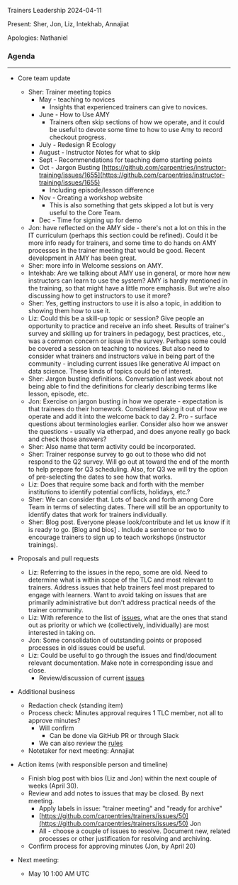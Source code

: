 Trainers Leadership 2024-04-11

Present: Sher, Jon, Liz, Intekhab, Annajiat

Apologies: Nathaniel

### Agenda
----------------------

-   Core team update
    -   Sher: Trainer meeting topics
        -   May - teaching to novices
            -   Insights that experienced trainers can give to novices.
        -   June - How to Use AMY
            -   Trainers often skip sections of how we operate, and it
                could be useful to devote some time to how to use Amy to
                record checkout progress.
        -   July - Redesign R Ecology
        -   August - Instructor Notes for what to skip
        -   Sept - Recommendations for teaching demo starting points
        -   Oct - Jargon Busting
            [https://github.com/carpentries/instructor-training/issues/1655](https://github.com/carpentries/instructor-training/issues/1655)
            -   Including episode/lesson difference
        -   Nov - Creating a workshop website
            -   This is also something that gets skipped a lot but is
                very useful to the Core Team.
        -   Dec - Time for signing up for demo
	- Jon: have reflected on the AMY side - there's not a lot on this in the IT curriculum (perhaps this section could be refined). Could it be more info ready for trainers, and some time to do hands on AMY processes in the trainer meeting that would be good. Recent development in AMY has been great.
	- Sher: more info in Welcome sessions on AMY.
	- Intekhab: Are we talking about AMY use in general, or more how new instructors can learn to use the system? AMY is hardly mentioned in the training, so that might have a little more emphasis. But we're also discussing how to get instructors to use it more?
	- Sher: Yes, getting instructors to use it is also a topic, in addition to showing them how to use it.
	- Liz: Could this be a skill-up topic or session? Give people an opportunity to practice and receive an info sheet. Results of trainer's survey and skilling up for trainers in pedagogy, best practices, etc., was a common concern or issue in the survey. Perhaps some could be covered a session on teaching to novices. But also need to consider what trainers and instructors value in being part of the community - including current issues like generative AI impact on data science. These kinds of topics could be of interest.
	- Sher: Jargon busting definitions. Conversation last week about not being able to find the definitions for clearly describing terms like lesson, episode, etc.
	- Jon: Exercise on jargon busting in how we operate - expectation is that trainees do their homework. Considered taking it out of how we operate and add it into the welcome back to day 2. Pro - surface questions about terminologies earlier. Consider also how we answer the questions - usually via etherpad, and does anyone really go back and check those answers?
	- Sher: Also name that term activity could be incorporated.
	- Sher: Trainer response survey to go out to those who did not respond to the Q2 survey. Will go out at toward the end of the month to help prepare for Q3 scheduling. Also, for Q3 we will try the option of pre-selecting the dates to see how that works. 
	- Liz: Does that require some back and forth with the member institutions to identify potential conflicts, holidays, etc.?
	- Sher: We can consider that. Lots of back and forth among Core Team in terms of selecting dates. There will still be an opportunity to identify dates that work for trainers individually.
	- Sher: Blog post. Everyone please look/contribute and let us know if it is ready to go. [Blog and bios] <link redacted>. Include a sentence or two to encourage trainers to sign up to teach workshops (instructor trainings).

-   Proposals and pull requests
    -   Liz: Referring to the issues in the repo, some are old. Need to determine what is within scope of the TLC and most relevant to trainers. Address issues that help trainers feel most prepared to engage with learners. Want to avoid taking on issues that are primarily administrative but don't address practical needs of the trainer community.
    -   Liz: With reference to the list of [issues](https://github.com/carpentries/trainers/issues), what are the ones that stand out as priority or which we (collectively, individually) are most interested in taking on.
    -   Jon: Some consolidation of outstanding points or proposed processes in old issues could be useful.
    -   Liz: Could be useful to go through the issues and find/document relevant documentation. Make note in corresponding issue and close.
        -   Review/discussion of current [issues](https://github.com/carpentries/trainers/issues)
-   Additional business
    -   Redaction check (standing item)
    -   Process check: Minutes approval requires 1 TLC member, not all to approve minutes?
        -   Will confirm
            -   Can be done via GitHub PR or through Slack
        -   We can also review the
            [rules](https://github.com/carpentries/trainers/blob/main/policy/leader_meeting_rules.md)
    -   Notetaker for next meeting: Annajiat
-   Action items (with responsible person and timeline)
    -   Finish blog post with bios (Liz and Jon) within the next couple
        of weeks (April 30).
    -   Review and add notes to issues that may be closed. By next
        meeting.
        -   Apply labels in issue: "trainer meeting" and "ready for
            archive"
        -   [https://github.com/carpentries/trainers/issues/50](https://github.com/carpentries/trainers/issues/50)
            Jon
        -   All - choose a couple of issues to resolve. Document new,
            related processes or other justification for resolving and
            archiving.
    -   Confirm process for approving minutes (Jon, by April 20)
-   Next meeting:
    -   May 10 1:00 AM UTC

